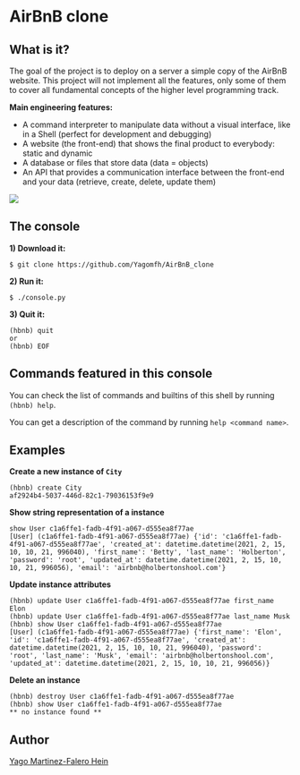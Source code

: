 # AirBnB clone

## What is it?

The goal of the project is to deploy on a server a simple copy of the AirBnB website. This project will not implement all the features, only some of them to cover all fundamental concepts of the higher level programming track.

**Main engineering features:**

* A command interpreter to manipulate data without a visual interface, like in a Shell (perfect for development and debugging)
* A website (the front-end) that shows the final product to everybody: static and dynamic
* A database or files that store data (data = objects)
* An API that provides a communication interface between the front-end and your data (retrieve, create, delete, update them)

![](https://holbertonintranet.s3.amazonaws.com/uploads/medias/2018/6/d2d06462824fab5846f3.png?X-Amz-Algorithm=AWS4-HMAC-SHA256&X-Amz-Credential=AKIARDDGGGOUWMNL5ANN%2F20210215%2Fus-east-1%2Fs3%2Faws4_request&X-Amz-Date=20210215T094552Z&X-Amz-Expires=86400&X-Amz-SignedHeaders=host&X-Amz-Signature=78aeb588f53b01e242acf5471902da5ec525e4ea843a5d793a9bdd05407620d2)

## The console

**1) Download it:**

```
$ git clone https://github.com/Yagomfh/AirBnB_clone
```

**2) Run it:**

```
$ ./console.py
```

**3) Quit it:**

```
(hbnb) quit
or
(hbnb) EOF
```

## Commands featured in this console

You can check the list of commands and builtins of this shell by running `(hbnb) help`.

You can get a description of the command by running `help <command name>`.

## Examples

**Create a new instance of `City`**

```
(hbnb) create City
af2924b4-5037-446d-82c1-79036153f9e9
```

**Show string representation of a instance**

```
show User c1a6ffe1-fadb-4f91-a067-d555ea8f77ae
[User] (c1a6ffe1-fadb-4f91-a067-d555ea8f77ae) {'id': 'c1a6ffe1-fadb-4f91-a067-d555ea8f77ae', 'created_at': datetime.datetime(2021, 2, 15, 10, 10, 21, 996040), 'first_name': 'Betty', 'last_name': 'Holberton', 'password': 'root', 'updated_at': datetime.datetime(2021, 2, 15, 10, 10, 21, 996056), 'email': 'airbnb@holbertonshool.com'}
```

**Update instance attributes**

```
(hbnb) update User c1a6ffe1-fadb-4f91-a067-d555ea8f77ae first_name Elon
(hbnb) update User c1a6ffe1-fadb-4f91-a067-d555ea8f77ae last_name Musk
(hbnb) show User c1a6ffe1-fadb-4f91-a067-d555ea8f77ae
[User] (c1a6ffe1-fadb-4f91-a067-d555ea8f77ae) {'first_name': 'Elon', 'id': 'c1a6ffe1-fadb-4f91-a067-d555ea8f77ae', 'created_at': datetime.datetime(2021, 2, 15, 10, 10, 21, 996040), 'password': 'root', 'last_name': 'Musk', 'email': 'airbnb@holbertonshool.com', 'updated_at': datetime.datetime(2021, 2, 15, 10, 10, 21, 996056)}
```

**Delete an instance**

```
(hbnb) destroy User c1a6ffe1-fadb-4f91-a067-d555ea8f77ae
(hbnb) show User c1a6ffe1-fadb-4f91-a067-d555ea8f77ae
** no instance found **
```

## Author

[Yago Martinez-Falero Hein](https://github.com/Yagomfh)
